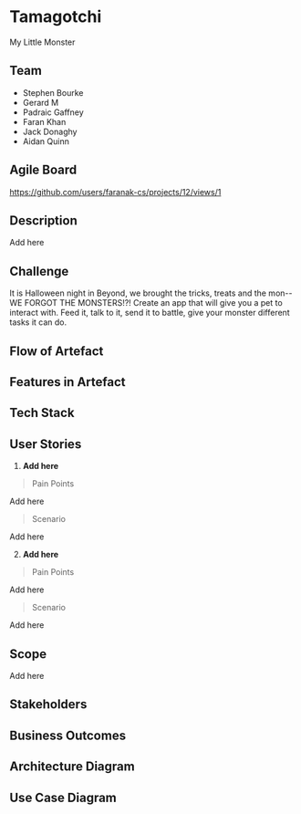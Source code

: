 # Tamagotchi
My Little Monster

## Team
- Stephen Bourke
- Gerard M
- Padraic Gaffney
- Faran Khan
- Jack Donaghy
- Aidan Quinn

## Agile Board
https://github.com/users/faranak-cs/projects/12/views/1

## Description
Add here

## Challenge
It is Halloween night in Beyond, we brought the tricks, treats and the mon-- WE FORGOT THE MONSTERS!?! Create an app that will give you a pet to interact with. Feed it, talk to it, send it to battle, give your monster different tasks it can do.

## Flow of Artefact


## Features in Artefact


## Tech Stack


## User Stories
1. **Add here**
> Pain Points

Add here
> Scenario

Add here

2. **Add here**
> Pain Points

Add here
> Scenario

Add here
## Scope
Add here

## Stakeholders

## Business Outcomes

## Architecture Diagram

## Use Case Diagram


